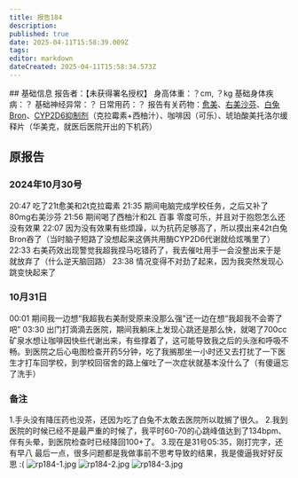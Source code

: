 ```yaml
---
title: 报告184
description: 
published: true
date: 2025-04-11T15:58:39.009Z
tags: 
editor: markdown
dateCreated: 2025-04-11T15:58:34.573Z
---
```


﻿## 基础信息
报告者：【未获得署名授权】
身高体重：？cm, ？kg
基础身体疾病：？
基础神经异常：？
日常用药：？
报告有关药物：[愈美](/drug/复方系列#愈美)、[右美沙芬](/drug/DXM)、[白兔Bron](/drug/白兔Bron)、[CYP2D6抑制剂](/t/cyp2d6抑制剂)（克拉霉素+西柚汁）、咖啡因（可乐）、琥珀酸美托洛尔缓释片（华美克，就医后医院开出的下机药）

## 原报告
### 2024年10月30号
20:47 吃了21t愈美和2t克拉霉素
21:35 期间电脑完成学校任务，之后又补了80mg右美沙芬
21:56 期间喝了西柚汁和2L 百事 零度可乐，并且对于抱怨怎么还没有效果
22:07 因为没有效果有些烦躁，以为抗药足够高了，所以摸出来42t白兔Bron吞了（当时脑子短路了没想起来这俩共用酶CYP2D6代谢就给炫嘴里了）
22:33 右美药效出现警觉我超我捏马吃错药了，我去催吐用手一会没整出来于是就放弃了（什么逆天脑回路）
23:38 情况变得不对劲了起来，因为我突然发现心跳变快起来了
### 10月31日
00:01 期间我一边想“我超我右美耐受原来没那么强”还一边在想“我超我不会寄了吧”
03:30 出门打滴滴去医院，期间我躺床上发现心跳还是那么快，就喝了700cc矿泉水想让咖啡因快些代谢出来，有些撑着了，这可能导致我之后的头涨和呼吸不畅。到医院之后心电图检查开药5分钟，吃了我搁那坐一小时还又去打扰了一下医生才打车回学校，到学校回宿舍的路上催吐了一次症状就基本没什么了（有傻逼忘了洗手）
### 备注
1.手头没有降压药也没茶，还因为吃了白兔不太敢去医院所以耽搁了很久。
2.我到医院的时候已经不是最严重的时候了，我平时60-70的心跳峰值达到了134bpm、伴有头晕，到医院检查时已经降回100+了。
3.现在是31号05:35，刚打完字，还有早八
最后一点，很多问题都是我做事前不思考导致的结果，我是傻逼我好好反思 :(
![rp184-1.jpg](/imgs/rp184-1.jpg)
![rp184-2.jpg](/imgs/rp184-2.jpg)
![rp184-3.jpg](/imgs/rp184-3.jpg)